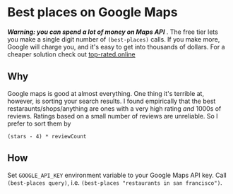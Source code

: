 # Best places on Google Maps

***Warning: you can spend a lot of money on Maps API*** .
The free tier lets you make a single digit number of `(best-places)` calls.
If you make more, Google will charge you, and it's easy to get into thousands of dollars.
For a cheaper solution check out [top-rated.online](https://www.top-rated.online/)

## Why

Google maps is good at almost everything.
One thing it's terrible at, however, is sorting your search results.
I found empirically that the best restaraunts/shops/anything are ones with a very high rating *and* 1000s of reviews.
Ratings based on a small number of reviews are unreliable.
So I prefer to sort them by

```
(stars - 4) * reviewCount
```

## How

Set `GOOGLE_API_KEY` environment variable to your Google Maps API key.
Call `(best-places query)`, i.e. `(best-places "restaurants in san francisco")`.